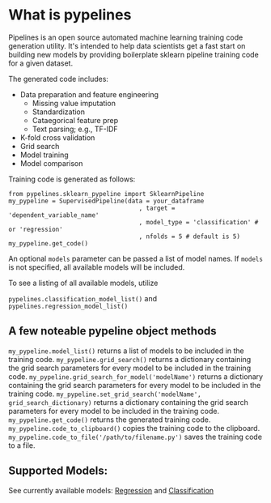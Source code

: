 # What is pypelines
Pipelines is an open source automated machine learning training code generation utility.  It's intended to help data scientists get a fast start on building new models by providing boilerplate sklearn pipeline training code for a given dataset.

The generated code includes:
- Data preparation and feature engineering
	- Missing value imputation
	- Standardization
	- Cataegorical feature prep
	- Text parsing; e.g., TF-IDF
- K-fold cross validation
- Grid search
- Model training
- Model comparison

Training code is generated as follows:
```
from pypelines.sklearn_pypeline import SklearnPipeline
my_pypeline = SupervisedPipeline(data = your_dataframe
								    , target = 'dependent_variable_name'
		                            , model_type = 'classification' # or 'regression'
		                            , nfolds = 5 # default is 5)
my_pypeline.get_code()
```

An optional `models` parameter can be passed a list of model names.  If `models` is not specified, all available models will be included.

To see a listing of all available models, utilize 

`pypelines.classification_model_list()` and `pypelines.regression_model_list()`

## A few noteable pypeline object methods
`my_pypeline.model_list()` returns a list of models to be included in the training code.
`my_pypeline.grid_search()` returns a dictionary containing the grid search parameters for every model to be included in the training code.
`my_pypeline.grid_search_for_model('modelName')` returns a dictionary containing the grid search parameters for every model to be included in the training code.
`my_pypeline.set_grid_search('modelName', grid_search_dictionary)` returns a dictionary containing the grid search parameters for every model to be included in the training code.
`my_pypeline.get_code()` returns the generated training code.
`my_pypeline.code_to_clipboard()` copies the training code to the clipboard.
`my_pypeline.code_to_file('/path/to/filename.py')` saves the training code to a file.

## Supported Models:
See currently available models: [Regression](https://github.com/Zerve-AI/pypelines/blob/master/pypelines/sklearn/regression/) and [Classification](https://github.com/Zerve-AI/pypelines/blob/master/pypelines/sklearn/classification/)

